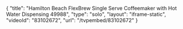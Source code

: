 {
    "title": "Hamilton Beach FlexBrew Single Serve Coffeemaker with Hot Water Dispensing 49988",
    "type": "solo",
    "layout": "iframe-static",
    "videoId": "83102672",
    "url": "\/tvpembed\/83102672"
}